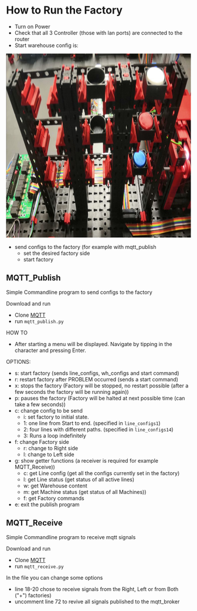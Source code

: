 # How to Run the Factory

* Turn on Power
* Check that all 3 Controller (those with lan ports) are connected to the router
* Start warehouse config is:

<img src="image/running_factory/1710180786271.png" alt="Warehouse initial state" height="500"/>

* send configs to the factory (for example with mqtt_publish
  * set the desired factory side
  * start factory

## MQTT_Publish

Simple Commandline program to send configs to the factory

Download and run

* Clone [MQTT](https://github.tik.uni-stuttgart.de/IAS-MiniFactory/MQTT)
* run `mqtt_publish.py`

HOW TO

* After starting a menu will be displayed. Navigate by tipping in the character and pressing Enter.

OPTIONS:

* s: start factory (sends line_configs, wh_configs and start command)
* r: restart factory after PROBLEM occurred (sends a start command)
* x: stops the factory (Factory will be stopped, no restart possible (after a few seconds the factory will be running again))
* p: pauses the factory (Factory will be halted at next possible time (can take a few seconds))
* c: change config to be send
  * i: set factory to initial state.
  * 1: one line from Start to end. (specified in `line_configs1`)
  * 2: four lines with different paths. (specified in `line_configs14`)
  * 3: Runs a loop indefinitely
* f: change Factory side
  * r: change to Right side
  * l: change to Left side
* g: show getter functions (a receiver is required for example MQTT_Receive))
  * c: get Line config (get all the configs currently set in the factory)
  * l: get Line status (get status of all active lines)
  * w: get Warehouse content
  * m: get Machine status (get status of all Machines))
  * f: get Factory commands
* e: exit the publish program

## MQTT_Receive

Simple Commandline program to receive mqtt signals

Download and run

* Clone [MQTT](https://github.tik.uni-stuttgart.de/IAS-MiniFactory/MQTT)
* run `mqtt_receive.py`

In the file you can change some options

* line 18-20 chose to receive signals from the Right, Left or from Both ("+") factories)
* uncomment line 72 to revive all signals published to the mqtt_broker
